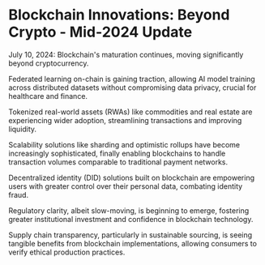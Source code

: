 # Blockchain Innovations: Beyond Crypto - Mid-2024 Update

July 10, 2024: Blockchain's maturation continues, moving significantly beyond cryptocurrency.

Federated learning on-chain is gaining traction, allowing AI model training across distributed datasets without compromising data privacy, crucial for healthcare and finance.

Tokenized real-world assets (RWAs) like commodities and real estate are experiencing wider adoption, streamlining transactions and improving liquidity.

Scalability solutions like sharding and optimistic rollups have become increasingly sophisticated, finally enabling blockchains to handle transaction volumes comparable to traditional payment networks.

Decentralized identity (DID) solutions built on blockchain are empowering users with greater control over their personal data, combating identity fraud.

Regulatory clarity, albeit slow-moving, is beginning to emerge, fostering greater institutional investment and confidence in blockchain technology.

Supply chain transparency, particularly in sustainable sourcing, is seeing tangible benefits from blockchain implementations, allowing consumers to verify ethical production practices.
